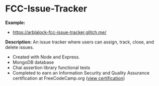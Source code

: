 # FCC-Issue-Tracker

**Example:**  
* https://arblalock-fcc-issue-tracker.glitch.me/

**Description:** An issue tracker where users can assign, track, close, and delete issues.
* Created with Node and Express.  
* MongoDB database
* Chai assertion library functional tests
* Completed to earn an Information Security and Quality Assurance certification at FreeCodeCamp.org ([view certification](https://www.freecodecamp.org/certification/fcca50f642d-7c7c-48e9-805b-e0457529b232/information-security-and-quality-assurance))

